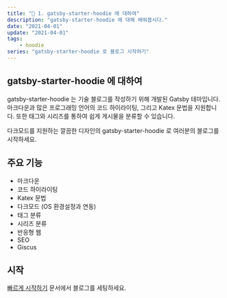 ```yaml
---
title: "🎇 1. gatsby-starter-hoodie 에 대하여"
description: "gatsby-starter-hoodie 에 대해 배워봅시다."
date: "2021-04-01"
update: "2021-04-01"
tags: 
    - hoodie
series: "gatsby-starter-hoodie 로 블로그 시작하기"
---
```


## gatsby-starter-hoodie 에 대하여

gatsby-starter-hoodie 는 기술 블로그를 작성하기 위해 개발된 Gatsby 테마입니다. 마크다운과 많은 프로그래밍 언어의 코드 하이라이팅, 그리고 Katex 문법을 지원합니다. 또한 태그와 시리즈를 통하여 쉽게 게시물을 분류할 수 있습니다.

다크모드를 지원하는 깔끔한 디자인의 gatsby-starter-hoodie 로 여러분의 블로그를 시작하세요.

## 주요 기능

- 마크다운
- 코드 하이라이팅
- Katex 문법
- 다크모드 (OS 환경설정과 연동)
- 태그 분류
- 시리즈 분류
- 반응형 웹
- SEO
- Giscus

## 시작

[빠르게 시작하기](/quick-start-kr) 문서에서 블로그를 세팅하세요.
